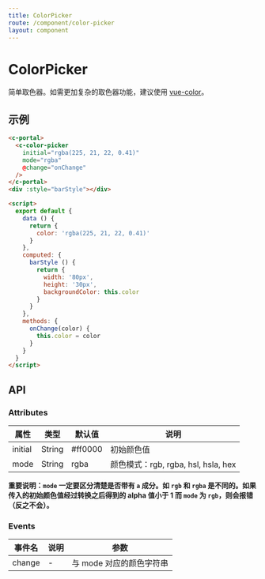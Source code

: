 ```yaml
---
title: ColorPicker
route: /component/color-picker
layout: component
---
```


# ColorPicker

简单取色器。如需更加复杂的取色器功能，建议使用 [vue-color](https://github.com/xiaokaike/vue-color)。

## 示例

```html
<c-portal>
  <c-color-picker
    initial="rgba(225, 21, 22, 0.41)"
    mode="rgba"
    @change="onChange"
  />
</c-portal>
<div :style="barStyle"></div>

<script>
  export default {
    data () {
      return {
        color: 'rgba(225, 21, 22, 0.41)'
      }
    },
    computed: {
      barStyle () {
        return {
          width: '80px',
          height: '30px',
          backgroundColor: this.color
        }
      }
    },
    methods: {
      onChange(color) {
        this.color = color
      }
    }
  }
</script>
```

## API

### Attributes

| 属性 | 类型 | 默认值 | 说明 |
|-----|------|-------|-----|
| initial | String | #ff0000 | 初始颜色值 |
| mode | String | rgba | 颜色模式：rgb, rgba, hsl, hsla, hex |

**重要说明：`mode` 一定要区分清楚是否带有 `a` 成分。如 `rgb` 和 `rgba` 是不同的。如果传入的初始颜色值经过转换之后得到的 alpha 值小于 1 而 `mode` 为 `rgb`，则会报错（反之不会）。**

### Events

| 事件名 | 说明 | 参数 |
|-------|------|-------|
|change | - | 与 mode 对应的颜色字符串 |
